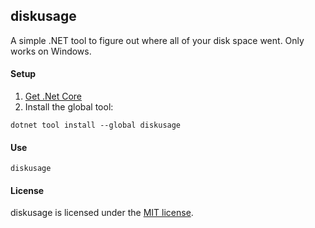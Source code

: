 ## diskusage
A simple .NET tool to figure out where all of your disk space went. Only works on Windows. 

#### Setup
1. [Get .Net Core](https://get.dot.net/)
2. Install the global tool:
```
dotnet tool install --global diskusage
```
#### Use
```
diskusage
```



#### License
diskusage is licensed under the [MIT license](https://github.com/DouglasCleghorn/diskusage/blob/master/LICENSE).
